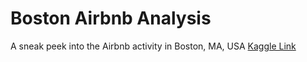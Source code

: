 # Boston Airbnb Analysis
A sneak peek into the Airbnb activity in Boston, MA, USA [Kaggle Link](https://www.kaggle.com/datasets/airbnb/boston)



